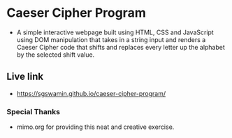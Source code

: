 # Caeser Cipher Program

* A simple interactive webpage built using HTML, CSS and JavaScript  using DOM manipulation that takes in a string input and renders a Caeser Cipher code that shifts and replaces every letter up the alphabet by the selected shift value. 

## Live link

* https://sgswamin.github.io/caeser-cipher-program/

### Special Thanks

* mimo.org for providing this neat and creative exercise.
